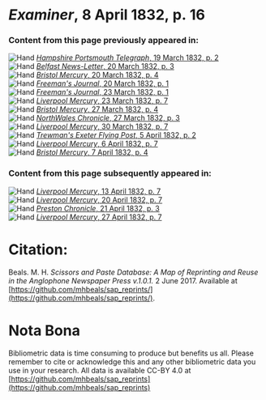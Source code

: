 # *Examiner*, 8 April 1832, p. 16  
  
### Content from this page previously appeared in:  
![Hand](http://scissorsandpaste.net/wp-content/uploads/2017/06/smallhandpointer.png) [*Hampshire Portsmouth Telegraph*, 19 March 1832, p. 2](https://mhbeals.github.io/sap_html/Hampshire-Portsmouth-Telegraph/Hampshire-Portsmouth-Telegraph-19-March-1832-p-2)  
![Hand](http://scissorsandpaste.net/wp-content/uploads/2017/06/smallhandpointer.png) [*Belfast News-Letter*, 20 March 1832, p. 3](https://mhbeals.github.io/sap_html/Belfast-News-Letter/Belfast-News-Letter-20-March-1832-p-3)  
![Hand](http://scissorsandpaste.net/wp-content/uploads/2017/06/smallhandpointer.png) [*Bristol Mercury*, 20 March 1832, p. 4](https://mhbeals.github.io/sap_html/Bristol-Mercury/Bristol-Mercury-20-March-1832-p-4)  
![Hand](http://scissorsandpaste.net/wp-content/uploads/2017/06/smallhandpointer.png) [*Freeman's Journal*, 20 March 1832, p. 1](https://mhbeals.github.io/sap_html/Freeman's-Journal/Freeman's-Journal-20-March-1832-p-1)  
![Hand](http://scissorsandpaste.net/wp-content/uploads/2017/06/smallhandpointer.png) [*Freeman's Journal*, 23 March 1832, p. 1](https://mhbeals.github.io/sap_html/Freeman's-Journal/Freeman's-Journal-23-March-1832-p-1)  
![Hand](http://scissorsandpaste.net/wp-content/uploads/2017/06/smallhandpointer.png) [*Liverpool Mercury*, 23 March 1832, p. 7](https://mhbeals.github.io/sap_html/Liverpool-Mercury/Liverpool-Mercury-23-March-1832-p-7)  
![Hand](http://scissorsandpaste.net/wp-content/uploads/2017/06/smallhandpointer.png) [*Bristol Mercury*, 27 March 1832, p. 4](https://mhbeals.github.io/sap_html/Bristol-Mercury/Bristol-Mercury-27-March-1832-p-4)  
![Hand](http://scissorsandpaste.net/wp-content/uploads/2017/06/smallhandpointer.png) [*NorthWales Chronicle*, 27 March 1832, p. 3](https://mhbeals.github.io/sap_html/NorthWales-Chronicle/NorthWales-Chronicle-27-March-1832-p-3)  
![Hand](http://scissorsandpaste.net/wp-content/uploads/2017/06/smallhandpointer.png) [*Liverpool Mercury*, 30 March 1832, p. 7](https://mhbeals.github.io/sap_html/Liverpool-Mercury/Liverpool-Mercury-30-March-1832-p-7)  
![Hand](http://scissorsandpaste.net/wp-content/uploads/2017/06/smallhandpointer.png) [*Trewman's Exeter Flying Post*, 5 April 1832, p. 2](https://mhbeals.github.io/sap_html/Trewman's-Exeter-Flying-Post/Trewman's-Exeter-Flying-Post-5-April-1832-p-2)  
![Hand](http://scissorsandpaste.net/wp-content/uploads/2017/06/smallhandpointer.png) [*Liverpool Mercury*, 6 April 1832, p. 7](https://mhbeals.github.io/sap_html/Liverpool-Mercury/Liverpool-Mercury-6-April-1832-p-7)  
![Hand](http://scissorsandpaste.net/wp-content/uploads/2017/06/smallhandpointer.png) [*Bristol Mercury*, 7 April 1832, p. 4](https://mhbeals.github.io/sap_html/Bristol-Mercury/Bristol-Mercury-7-April-1832-p-4)  
  
### Content from this page subsequently appeared in:  
![Hand](http://scissorsandpaste.net/wp-content/uploads/2017/06/smallhandpointer.png) [*Liverpool Mercury*, 13 April 1832, p. 7](https://mhbeals.github.io/sap_html/Liverpool-Mercury/Liverpool-Mercury-13-April-1832-p-7)  
![Hand](http://scissorsandpaste.net/wp-content/uploads/2017/06/smallhandpointer.png) [*Liverpool Mercury*, 20 April 1832, p. 7](https://mhbeals.github.io/sap_html/Liverpool-Mercury/Liverpool-Mercury-20-April-1832-p-7)  
![Hand](http://scissorsandpaste.net/wp-content/uploads/2017/06/smallhandpointer.png) [*Preston Chronicle*, 21 April 1832, p. 3](https://mhbeals.github.io/sap_html/Preston-Chronicle/Preston-Chronicle-21-April-1832-p-3)  
![Hand](http://scissorsandpaste.net/wp-content/uploads/2017/06/smallhandpointer.png) [*Liverpool Mercury*, 27 April 1832, p. 7](https://mhbeals.github.io/sap_html/Liverpool-Mercury/Liverpool-Mercury-27-April-1832-p-7)  


# Citation: 

Beals. M. H. *Scissors and Paste Database: A Map of Reprinting and Reuse in the Anglophone Newspaper Press v.1.0.1.* 2 June 2017. Available at [https://github.com/mhbeals/sap_reprints/](https://github.com/mhbeals/sap_reprints/). 

# Nota Bona

Bibliometric data is time consuming to produce but benefits us all. Please remember to cite or acknowledge this and any other bibliometric data you use in your research. All data is available CC-BY 4.0 at [https://github.com/mhbeals/sap_reprints](https://github.com/mhbeals/sap_reprints)